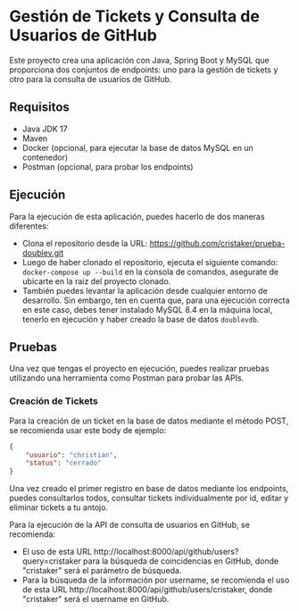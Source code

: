 # Gestión de Tickets y Consulta de Usuarios de GitHub

Este proyecto crea una aplicación con Java, Spring Boot y MySQL que proporciona dos conjuntos de endpoints: uno para la gestión de tickets y otro para la consulta de usuarios de GitHub.

## Requisitos

- Java JDK 17
- Maven
- Docker (opcional, para ejecutar la base de datos MySQL en un contenedor)
- Postman (opcional, para probar los endpoints)

## Ejecución

Para la ejecución de esta aplicación, puedes hacerlo de dos maneras diferentes:
- Clona el repositorio desde la URL: https://github.com/cristaker/prueba-doublev.git
- Luego de haber clonado el repositorio, ejecuta el siguiente comando: `docker-compose up --build` en la consola de comandos, asegurate de ubicarte en la raiz del proyecto clonado.
- También puedes levantar la aplicación desde cualquier entorno de desarrollo. Sin embargo, ten en cuenta que, para una ejecución correcta en este caso, debes tener instalado MySQL 8.4 en la máquina local, tenerlo en ejecución y haber creado la base de datos `doublevdb`.

## Pruebas

Una vez que tengas el proyecto en ejecución, puedes realizar pruebas utilizando una herramienta como Postman para probar las APIs.

### Creación de Tickets

Para la creación de un ticket en la base de datos mediante el método POST, se recomienda usar este body de ejemplo:
```json
{
    "usuario": "christian",
    "status": "cerrado"
}

```

Una vez creado el primer registro en base de datos mediante los endpoints, puedes consultarlos todos, consultar tickets individualmente por id, editar y eliminar tickets a tu antojo.

Para la ejecución de la API de consulta de usuarios en GitHub, se recomienda:

- El uso de esta URL http://localhost:8000/api/github/users?query=cristaker para la búsqueda de coincidencias en GitHub, donde "cristaker" será el parámetro de búsqueda.
- Para la búsqueda de la información por username, se recomienda el uso de esta URL http://localhost:8000/api/github/users/cristaker, donde "cristaker" será el username en GitHub.